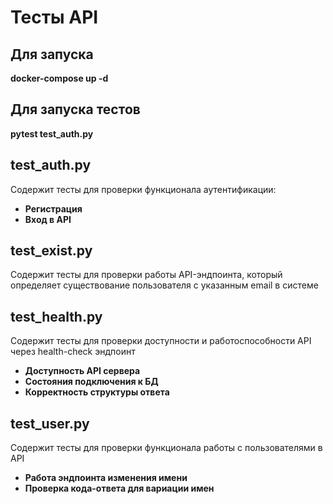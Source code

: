 # Тесты API

## Для запуска
**docker-compose up -d**

## Для запуска тестов
**pytest test_auth.py**

## test_auth.py 
Содержит тесты для проверки функционала аутентификации:
-   **Регистрация**
-   **Вход в API**

## test_exist.py
Содержит тесты для проверки работы API-эндпоинта, который определяет существование пользователя с указанным 
email в системе

## test_health.py
Содержит тесты для проверки доступности и работоспособности API через health-check эндпоинт
- **Доступность API cервера**
- **Состояния подключения к БД**
- **Корректность структуры ответа**

## test_user.py
Содержит тесты для проверки функционала работы с пользователями в API
- **Работа эндпоинта изменения имени**
- **Проверка кода-ответа для вариации имен**
